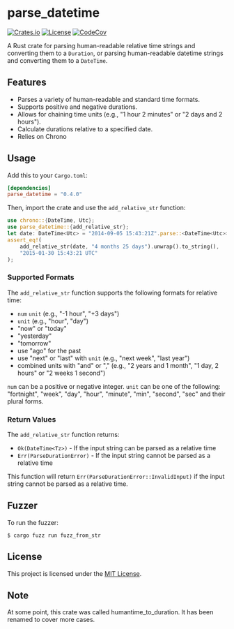 # parse_datetime

[![Crates.io](https://img.shields.io/crates/v/parse_datetime.svg)](https://crates.io/crates/parse_datetime)
[![License](http://img.shields.io/badge/license-MIT-blue.svg)](https://github.com/uutils/parse_datetime/blob/main/LICENSE)
[![CodeCov](https://codecov.io/gh/uutils/parse_datetime/branch/main/graph/badge.svg)](https://codecov.io/gh/uutils/parse_datetime)

A Rust crate for parsing human-readable relative time strings and converting them to a `Duration`, or parsing human-readable datetime strings and converting them to a `DateTime`.

## Features

- Parses a variety of human-readable and standard time formats.
- Supports positive and negative durations.
- Allows for chaining time units (e.g., "1 hour 2 minutes" or "2 days and 2 hours").
- Calculate durations relative to a specified date.
- Relies on Chrono

## Usage

Add this to your `Cargo.toml`:

```toml
[dependencies]
parse_datetime = "0.4.0"
```

Then, import the crate and use the `add_relative_str` function:

```rs
use chrono::{DateTime, Utc};
use parse_datetime::{add_relative_str};
let date: DateTime<Utc> = "2014-09-05 15:43:21Z".parse::<DateTime<Utc>>().unwrap();
assert_eq!(
    add_relative_str(date, "4 months 25 days").unwrap().to_string(),
    "2015-01-30 15:43:21 UTC"
);

```

### Supported Formats

The `add_relative_str` function supports the following formats for relative time:

- `num` `unit` (e.g., "-1 hour", "+3 days")
- `unit` (e.g., "hour", "day")
- "now" or "today"
- "yesterday"
- "tomorrow"
- use "ago" for the past
- use "next" or "last" with `unit` (e.g., "next week", "last year")
- combined units with "and" or "," (e.g., "2 years and 1 month", "1 day, 2 hours" or "2 weeks 1 second")

`num` can be a positive or negative integer.
`unit` can be one of the following: "fortnight", "week", "day", "hour", "minute", "min", "second", "sec" and their plural forms.

### Return Values

The `add_relative_str` function returns:

- `Ok(DateTime<Tz>)` - If the input string can be parsed as a relative time
- `Err(ParseDurationError)` - If the input string cannot be parsed as a relative time

This function will return `Err(ParseDurationError::InvalidInput)` if the input string
cannot be parsed as a relative time.

## Fuzzer

To run the fuzzer:

```
$ cargo fuzz run fuzz_from_str
```

## License

This project is licensed under the [MIT License](LICENSE).

## Note

At some point, this crate was called humantime_to_duration.
It has been renamed to cover more cases.
